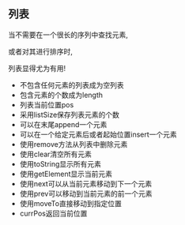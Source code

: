 ## 列表

当不需要在一个很长的序列中查找元素,

或者对其进行排序时,

列表显得尤为有用!

* 不包含任何元素的列表成为空列表
* 包含元素的个数成为length
* 列表当前位置pos
* 采用listSize保存列表元素的个数
* 可以在末尾append一个元素
* 可以在一个给定元素后或者起始位置insert一个元素
* 使用remove方法从列表中删除元素
* 使用clear清空所有元素
* 使用toString显示所有元素
* 使用getElement显示当前元素
* 使用next可以从当前元素移动到下一个元素
* 使用prev可以移动到当前元素的前一个元素
* 使用moveTo直接移动到指定位置
* currPos返回当前位置